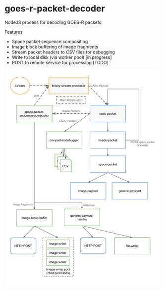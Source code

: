 # goes-r-packet-decoder
NodeJS process for decoding GOES-R packets.

Features
  - Space packet sequence compositing
  - Image block buffering of image fragments
  - Stream packet headers to CSV files for debugging
  - Write to local disk (via worker pool) [in progress]
  - POST to remote service for processing [TODO]

![overview](./goes-r-packet-decoder.png)